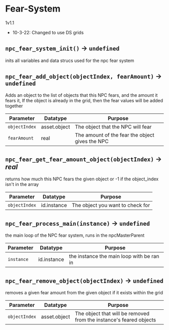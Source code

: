 # Fear-System
1v1.1
- 10-3-22: Changed to use DS grids

## `npc_fear_system_init()` → `undefined`
inits all variables and data strucs used for the npc fear system

## `npc_fear_add_object(objectIndex, fearAmount)` → `undefined`
Adds an object to the list of objects that this NPC fears, and the amount it fears it,
If the object is already in the grid, then the fear values will be added together

| Parameter | Datatype  | Purpose |
|-----------|-----------|---------|
|`objectIndex` |asset.object |The object that the NPC will fear |
|`fearAmount` |real |The amount of the fear the object gives the NPC |

## `npc_fear_get_fear_amount_object(objectIndex)` → *real*
returns how much this NPC fears the given object or -1 if the object_index isn't in the array

| Parameter | Datatype  | Purpose |
|-----------|-----------|---------|
|`objectIndex` |id.instance |The object you want to check for |

## `npc_fear_process_main(instance)` → `undefined`
the main loop of the NPC fear system, runs in the npcMasterParent

| Parameter | Datatype  | Purpose |
|-----------|-----------|---------|
|`instance` |id.instance |the instance the main loop with be ran in |

## `npc_fear_remove_object(objectIndex)` → `undefined`
removes a given fear amount from the given object if it exists within the grid

| Parameter | Datatype  | Purpose |
|-----------|-----------|---------|
|`objectIndex` |asset.object |The object that will be removed from the instance's feared objects |
